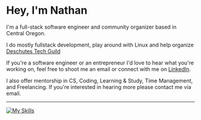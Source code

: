 # Hey, I'm Nathan
  
 I'm a full-stack software engineer and community organizer based in Central Oregon.

 I do mostly fullstack development, play around with Linux and help organize [Deschutes Tech Guild](https://www.meetup.com/deschutes-tech-guild/)

 If you're a software engineer or an entrepreneur I'd love to hear what you're working on, feel free to shoot me an email or connect with me on [LinkedIn](https://www.linkedin.com/in/nslee333/).

 I also offer mentorship in CS, Coding, Learning & Study, Time Management, and Freelancing. If you're interested in hearing more please contact me via email.
 
 
---

[![My Skills](https://skillicons.dev/icons?i=go,ts,js,py,bash,react,express,postgres,next,linux,git,nodejs,tailwind,jest,vim)](https://skillicons.dev)

